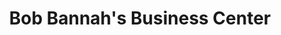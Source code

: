 ---
title: "Bob Bannah's Business Center"
url: /gbarnga/bob-bannahs-business-center/
shop: Lebensmittel
---